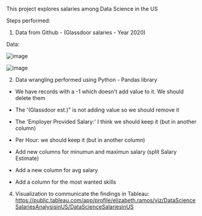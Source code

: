 This project explores salaries among Data Science in the US

Steps performed:

1. Data from Github - (Glassdoor salaries - Year 2020)

Data:

![image](https://user-images.githubusercontent.com/84399055/153438024-894f3fd2-9e8d-4ceb-a02b-0d8c7559cc4e.png)

![image](https://user-images.githubusercontent.com/84399055/153438195-c8c4d8ca-33e5-4c1a-96e7-b85570a3d427.png)



2.  Data wrangling performed using Python - Pandas library

- We have records with a -1 which doesn't add value to it. We should delete them

- The '(Glassdoor est.)" is not adding value so we should remove it

- The 'Employer Provided Salary:' I think we should keep it (but in another column)

- Per Hour: we should keep it (but in another column)

- Add new columns for minumun and maximun salary (split Salary Estimate)

- Add a new column for avg salary

- Add a column for the most wanted skills


4. Visualization to communicate the findings in Tableau: https://public.tableau.com/app/profile/elizabeth.ramos/viz/DataScienceSalariesAnalysisinUS/DataScienceSalariesinUS
